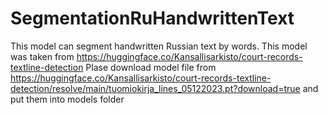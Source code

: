 # SegmentationRuHandwrittenText
This model can segment handwritten Russian text by words. This model was taken from https://huggingface.co/Kansallisarkisto/court-records-textline-detection
Plase download model file from https://huggingface.co/Kansallisarkisto/court-records-textline-detection/resolve/main/tuomiokirja_lines_05122023.pt?download=true and put them into models folder
